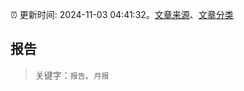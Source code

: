:alarm_clock: 更新时间: 2024-11-03 04:41:32。[文章来源](/README.md)、[文章分类](/TAGS.md)

## 报告


> 关键字：`报告`、`月报`



